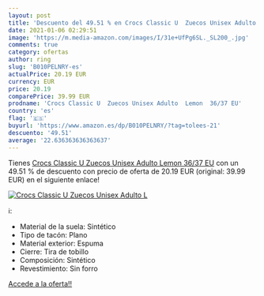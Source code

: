 ```yaml
---
layout: post
title: 'Descuento del 49.51 % en Crocs Classic U  Zuecos Unisex Adulto  L'
date: 2021-01-06 02:29:51
image: 'https://m.media-amazon.com/images/I/31e+UfPg6SL._SL200_.jpg'
comments: true
category: ofertas
author: ring
slug: 'B010PELNRY-es'
actualPrice: 20.19 EUR
currency: EUR
price: 20.19
comparePrice: 39.99 EUR
prodname: 'Crocs Classic U  Zuecos Unisex Adulto  Lemon  36/37 EU'
country: 'es'
flag: '🇪🇸'
buyurl: 'https://www.amazon.es/dp/B010PELNRY/?tag=tolees-21'
descuento: '49.51'
average: '22.636363636363637'
---
```


Tienes [Crocs Classic U  Zuecos Unisex Adulto  Lemon  36/37 EU](https://www.amazon.es/dp/B010PELNRY/?tag=tolees-21) con un 49.51 % de descuento con precio de oferta de 20.19 EUR (original: 39.99 EUR) en el siguiente enlace!

[![Crocs Classic U  Zuecos Unisex Adulto  L](https://m.media-amazon.com/images/I/31e+UfPg6SL._SL200_.jpg)](https://www.amazon.es/dp/B010PELNRY/?tag=tolees-21)

ℹ️:

- Material de la suela: Sintético
- Tipo de tacón: Plano
- Material exterior: Espuma
- Cierre: Tira de tobillo
- Composición: Sintético
- Revestimiento: Sin forro

[Accede a la oferta!!](https://www.amazon.es/dp/B010PELNRY/?tag=tolees-21)
